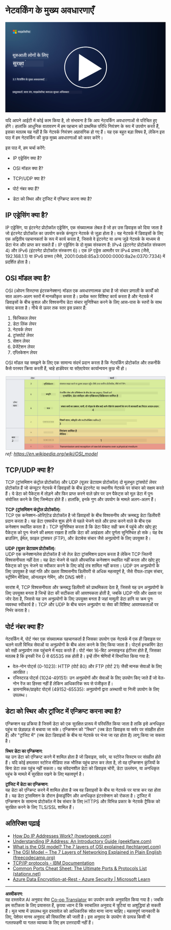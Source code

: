 <!--
CO_OP_TRANSLATOR_METADATA:
{
  "original_hash": "252724eceeb183fb9018f88c5e1a3f0c",
  "translation_date": "2025-09-03T18:57:07+00:00",
  "source_file": "3.1 Networking key concepts.md",
  "language_code": "hi"
}
-->
# नेटवर्किंग के मुख्य अवधारणाएँ

[![वीडियो देखें](../../translated_images/3-1_placeholder.4175b570caca311e2bfc7e19ab9e1f14144b17af49b128ea998c2a7211f49795.hi.png)](https://learn-video.azurefd.net/vod/player?id=1d8606a8-8357-4dae-8b8f-0a13c3fddd7a)

यदि आपने आईटी में कोई काम किया है, तो संभावना है कि आप नेटवर्किंग अवधारणाओं से परिचित हुए होंगे। हालांकि आधुनिक वातावरण में हम पहचान को प्राथमिक परिधि नियंत्रण के रूप में उपयोग करते हैं, इसका मतलब यह नहीं है कि नेटवर्क नियंत्रण अप्रासंगिक हो गए हैं। यह एक बहुत बड़ा विषय है, लेकिन इस पाठ में हम नेटवर्किंग की कुछ मुख्य अवधारणाओं को कवर करेंगे।

इस पाठ में, हम चर्चा करेंगे:

- IP एड्रेसिंग क्या है?

- OSI मॉडल क्या है?

- TCP/UDP क्या है?

- पोर्ट नंबर क्या हैं?

- डेटा को स्थिर और ट्रांजिट में एन्क्रिप्ट करना क्या है?

## IP एड्रेसिंग क्या है?

IP एड्रेसिंग, या इंटरनेट प्रोटोकॉल एड्रेसिंग, एक संख्यात्मक लेबल है जो हर उस डिवाइस को दिया जाता है जो इंटरनेट प्रोटोकॉल का उपयोग करके कंप्यूटर नेटवर्क से जुड़ा होता है। यह नेटवर्क में डिवाइसों के लिए एक अद्वितीय पहचानकर्ता के रूप में कार्य करता है, जिससे वे इंटरनेट या अन्य जुड़े नेटवर्क के माध्यम से डेटा भेज और प्राप्त कर सकते हैं। IP एड्रेसिंग के दो मुख्य संस्करण हैं: IPv4 (इंटरनेट प्रोटोकॉल संस्करण 4) और IPv6 (इंटरनेट प्रोटोकॉल संस्करण 6)। एक IP एड्रेस आमतौर पर IPv4 प्रारूप (जैसे, 192.168.1.1) या IPv6 प्रारूप (जैसे, 2001:0db8:85a3:0000:0000:8a2e:0370:7334) में प्रदर्शित होता है।

## OSI मॉडल क्या है?

OSI (ओपन सिस्टम्स इंटरकनेक्शन) मॉडल एक अवधारणात्मक ढांचा है जो संचार प्रणाली के कार्यों को सात अलग-अलग स्तरों में मानकीकृत करता है। प्रत्येक स्तर विशिष्ट कार्य करता है और नेटवर्क में डिवाइसों के बीच कुशल और विश्वसनीय डेटा संचार सुनिश्चित करने के लिए आस-पास के स्तरों के साथ संवाद करता है। नीचे से ऊपर तक स्तर इस प्रकार हैं:

1. फिजिकल लेयर  
2. डेटा लिंक लेयर  
3. नेटवर्क लेयर  
4. ट्रांसपोर्ट लेयर  
5. सेशन लेयर  
6. प्रेजेंटेशन लेयर  
7. एप्लिकेशन लेयर  

OSI मॉडल यह समझने के लिए एक सामान्य संदर्भ प्रदान करता है कि नेटवर्किंग प्रोटोकॉल और तकनीकें कैसे परस्पर क्रिया करती हैं, चाहे हार्डवेयर या सॉफ़्टवेयर कार्यान्वयन कुछ भी हो।

![image](../../translated_images/osilayers.3489744e4715f50913c8f8cfe8deaccdcee6b0642bb18344496faed0abb58051.hi.png)  
_ref: https://en.wikipedia.org/wiki/OSI_model_

## TCP/UDP क्या है?

TCP (ट्रांसमिशन कंट्रोल प्रोटोकॉल) और UDP (यूज़र डेटाग्राम प्रोटोकॉल) दो मूलभूत ट्रांसपोर्ट लेयर प्रोटोकॉल हैं जो कंप्यूटर नेटवर्क में डिवाइसों के बीच इंटरनेट या स्थानीय नेटवर्क पर संचार को सक्षम करते हैं। ये डेटा को पैकेट्स में तोड़ने और फिर प्राप्त करने वाले छोर पर उन पैकेट्स को मूल डेटा में पुनः संयोजित करने के लिए जिम्मेदार होते हैं। हालांकि, इनके गुण और उपयोग के मामले अलग-अलग हैं।

**TCP (ट्रांसमिशन कंट्रोल प्रोटोकॉल)**:  
TCP एक कनेक्शन-ओरिएंटेड प्रोटोकॉल है जो डिवाइसों के बीच विश्वसनीय और क्रमबद्ध डेटा डिलीवरी प्रदान करता है। यह डेटा एक्सचेंज शुरू होने से पहले भेजने वाले और प्राप्त करने वाले के बीच एक कनेक्शन स्थापित करता है। TCP सुनिश्चित करता है कि डेटा पैकेट सही क्रम में पहुंचे और खोए हुए पैकेट्स को पुनः भेजने की क्षमता रखता है ताकि डेटा की अखंडता और पूर्णता सुनिश्चित हो सके। यह वेब ब्राउज़िंग, ईमेल, फ़ाइल ट्रांसफर (FTP), और डेटाबेस संचार जैसे अनुप्रयोगों के लिए उपयुक्त है।

**UDP (यूज़र डेटाग्राम प्रोटोकॉल)**:  
UDP एक कनेक्शनलेस प्रोटोकॉल है जो तेज़ डेटा ट्रांसमिशन प्रदान करता है लेकिन TCP जितनी विश्वसनीयता नहीं देता। यह डेटा भेजने से पहले औपचारिक कनेक्शन स्थापित नहीं करता और खोए हुए पैकेट्स को पुनः भेजने या स्वीकार करने के लिए कोई तंत्र शामिल नहीं करता। UDP उन अनुप्रयोगों के लिए उपयुक्त है जहां गति और दक्षता विश्वसनीय डिलीवरी से अधिक महत्वपूर्ण है, जैसे रीयल-टाइम संचार, स्ट्रीमिंग मीडिया, ऑनलाइन गेमिंग, और DNS क्वेरी।

सारांश में, TCP विश्वसनीयता और क्रमबद्ध डिलीवरी को प्राथमिकता देता है, जिससे यह उन अनुप्रयोगों के लिए उपयुक्त बनता है जिन्हें डेटा की सटीकता की आवश्यकता होती है, जबकि UDP गति और दक्षता पर जोर देता है, जिससे यह उन अनुप्रयोगों के लिए उपयुक्त बनता है जहां मामूली डेटा हानि या क्रम पुनः व्यवस्था स्वीकार्य है। TCP और UDP के बीच चयन अनुप्रयोग या सेवा की विशिष्ट आवश्यकताओं पर निर्भर करता है।

## पोर्ट नंबर क्या हैं?

नेटवर्किंग में, पोर्ट नंबर एक संख्यात्मक पहचानकर्ता है जिसका उपयोग एक नेटवर्क में एक ही डिवाइस पर चलने वाली विभिन्न सेवाओं या अनुप्रयोगों के बीच अंतर करने के लिए किया जाता है। पोर्ट्स इनकमिंग डेटा को सही अनुप्रयोग तक पहुंचाने में मदद करते हैं। पोर्ट नंबर 16-बिट अनसाइनड इंटीजर होते हैं, जिसका मतलब है कि इनकी रेंज 0 से 65535 तक होती है। इन्हें तीन श्रेणियों में विभाजित किया गया है:

- वेल-नोन पोर्ट्स (0-1023): HTTP (पोर्ट 80) और FTP (पोर्ट 21) जैसी मानक सेवाओं के लिए आरक्षित।  
- रजिस्टरड पोर्ट्स (1024-49151): उन अनुप्रयोगों और सेवाओं के लिए उपयोग किए जाते हैं जो वेल-नोन रेंज का हिस्सा नहीं हैं लेकिन आधिकारिक रूप से पंजीकृत हैं।  
- डायनामिक/प्राइवेट पोर्ट्स (49152-65535): अनुप्रयोगों द्वारा अस्थायी या निजी उपयोग के लिए उपलब्ध।  

## डेटा को स्थिर और ट्रांजिट में एन्क्रिप्ट करना क्या है?

एन्क्रिप्शन वह प्रक्रिया है जिसमें डेटा को एक सुरक्षित प्रारूप में परिवर्तित किया जाता है ताकि इसे अनधिकृत पहुंच या छेड़छाड़ से बचाया जा सके। एन्क्रिप्शन को "स्थिर" (जब डेटा डिवाइस या सर्वर पर संग्रहीत होता है) और "ट्रांजिट में" (जब डेटा डिवाइसों के बीच या नेटवर्क पर भेजा जा रहा होता है) लागू किया जा सकता है।

**स्थिर डेटा का एन्क्रिप्शन**:  
यह उन डेटा को एन्क्रिप्ट करने में शामिल होता है जो डिवाइस, सर्वर, या स्टोरेज सिस्टम पर संग्रहीत होते हैं। यदि कोई हमलावर स्टोरेज मीडिया तक भौतिक पहुंच प्राप्त कर लेता है, तो वह एन्क्रिप्शन कुंजियों के बिना डेटा तक पहुंच नहीं सकता। यह संवेदनशील डेटा को डिवाइस चोरी, डेटा उल्लंघन, या अनधिकृत पहुंच के मामले में सुरक्षित रखने के लिए महत्वपूर्ण है।

**ट्रांजिट में डेटा का एन्क्रिप्शन**:  
यह डेटा को एन्क्रिप्ट करने में शामिल होता है जब वह डिवाइसों के बीच या नेटवर्क पर यात्रा कर रहा होता है। यह डेटा ट्रांसमिशन के दौरान ईव्सड्रॉपिंग और अनधिकृत इंटरसेप्शन को रोकता है। ट्रांजिट में एन्क्रिप्शन के सामान्य प्रोटोकॉल में वेब संचार के लिए HTTPS और विभिन्न प्रकार के नेटवर्क ट्रैफिक को सुरक्षित करने के लिए TLS/SSL शामिल हैं।

## अतिरिक्त पढ़ाई
- [How Do IP Addresses Work? (howtogeek.com)](https://www.howtogeek.com/341307/how-do-ip-addresses-work/)  
- [Understanding IP Address: An Introductory Guide (geekflare.com)](https://geekflare.com/understanding-ip-address/)  
- [What is the OSI model? The 7 layers of OSI explained (techtarget.com)](https://www.techtarget.com/searchnetworking/definition/OSI)  
- [The OSI Model – The 7 Layers of Networking Explained in Plain English (freecodecamp.org)](https://www.freecodecamp.org/news/osi-model-networking-layers-explained-in-plain-english/)  
- [TCP/IP protocols - IBM Documentation](https://www.ibm.com/docs/en/aix/7.3?topic=protocol-tcpip-protocols)  
- [Common Ports Cheat Sheet: The Ultimate Ports & Protocols List (stationx.net)](https://www.stationx.net/common-ports-cheat-sheet/)  
- [Azure Data Encryption-at-Rest - Azure Security | Microsoft Learn](https://learn.microsoft.com/azure/security/fundamentals/encryption-atrest?WT.mc_id=academic-96948-sayoung)  

---

**अस्वीकरण**:  
यह दस्तावेज़ AI अनुवाद सेवा [Co-op Translator](https://github.com/Azure/co-op-translator) का उपयोग करके अनुवादित किया गया है। जबकि हम सटीकता के लिए प्रयासरत हैं, कृपया ध्यान दें कि स्वचालित अनुवाद में त्रुटियां या अशुद्धियां हो सकती हैं। मूल भाषा में उपलब्ध मूल दस्तावेज़ को आधिकारिक स्रोत माना जाना चाहिए। महत्वपूर्ण जानकारी के लिए, पेशेवर मानव अनुवाद की सिफारिश की जाती है। इस अनुवाद के उपयोग से उत्पन्न किसी भी गलतफहमी या गलत व्याख्या के लिए हम उत्तरदायी नहीं हैं।  